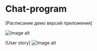 # Chat-program


[Расписание демо версий приложения]

 ![Image alt](https://github.com/Daniil-Lukashchik/Chat-program/blob/master/%D0%91%D0%B5%D0%B7%D1%8B%D0%BC%D1%8F%D0%BD%D0%BD%D1%8B%D0%B9.png)

[User story]
![Image alt](https://github.com/Daniil-Lukashchik/Chat-program/blob/master/%D0%91%D0%B5%D0%B7%D1%8B%D0%BC%D1%8F%D0%BD%D0%BD%D1%8B%D0%B9.jpg)
